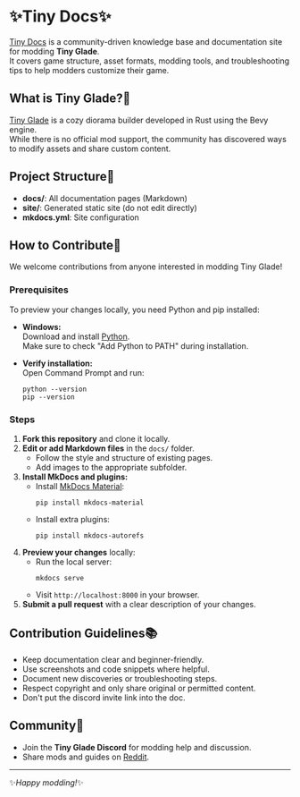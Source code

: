 # ✨Tiny Docs✨

[Tiny Docs](https://hbeau.github.io/tiny-docs/) is a community-driven knowledge base and documentation site for modding **Tiny Glade**.  
It covers game structure, asset formats, modding tools, and troubleshooting tips to help modders customize their game.

## What is Tiny Glade?🏰

[Tiny Glade](https://store.steampowered.com/app/2198150/Tiny_Glade/) is a cozy diorama builder developed in Rust using the Bevy engine.  
While there is no official mod support, the community has discovered ways to modify assets and share custom content.

## Project Structure📁

- **docs/**: All documentation pages (Markdown)
- **site/**: Generated static site (do not edit directly)
- **mkdocs.yml**: Site configuration

## How to Contribute🤝

We welcome contributions from anyone interested in modding Tiny Glade!

### Prerequisites

To preview your changes locally, you need Python and pip installed:

- **Windows:**  
  Download and install [Python](https://www.python.org/downloads/windows/).  
  Make sure to check "Add Python to PATH" during installation.

- **Verify installation:**  
  Open Command Prompt and run:
  ```
  python --version
  pip --version
  ```

### Steps

1. **Fork this repository** and clone it locally.
2. **Edit or add Markdown files** in the `docs/` folder.
   - Follow the style and structure of existing pages.
   - Add images to the appropriate subfolder.
3. **Install MkDocs and plugins:**  
   - Install [MkDocs Material](https://squidfunk.github.io/mkdocs-material/getting-started/):
     ```
     pip install mkdocs-material
     ```
   - Install extra plugins:
     ```
     pip install mkdocs-autorefs
     ```
4. **Preview your changes** locally:
   - Run the local server:
     ```
     mkdocs serve
     ```
   - Visit `http://localhost:8000` in your browser.
5. **Submit a pull request** with a clear description of your changes.

## Contribution Guidelines📚

- Keep documentation clear and beginner-friendly.
- Use screenshots and code snippets where helpful.
- Document new discoveries or troubleshooting steps.
- Respect copyright and only share original or permitted content.
- Don't put the discord invite link into the doc.

## Community🌱

- Join the **Tiny Glade Discord** for modding help and discussion.
- Share mods and guides on [Reddit](https://www.reddit.com/r/TinyGladeMods/).

---

✨*Happy modding!*✨